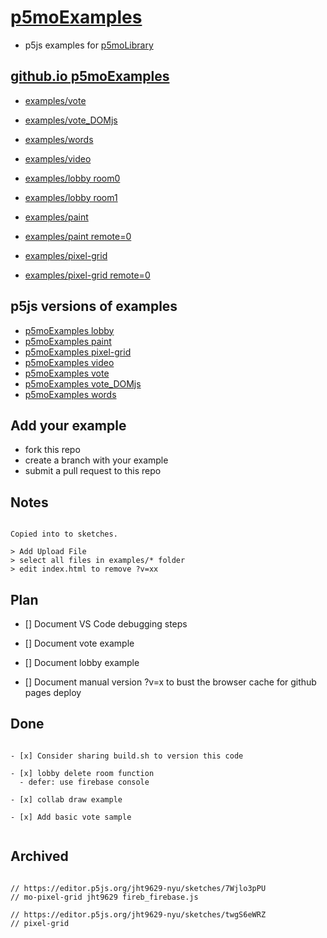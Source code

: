 # [p5moExamples](https://github.com/molab-itp/p5moExamples.git)

- p5js examples for [p5moLibrary](https://github.com/molab-itp/p5moLibrary.git)

## [github.io p5moExamples](https://molab-itp.github.io/p5moExamples?v=41)

- [examples/vote](examples/vote?v=41)
- [examples/vote_DOMjs](examples/vote_DOMjs?v=41)
- [examples/words](examples/words?v=41)
- [examples/video](examples/video?v=41)

- [examples/lobby room0](examples/lobby?v=41&room=room0)
- [examples/lobby room1](examples/lobby?v=41&room=room1)
- [examples/paint](examples/paint?v=41)
- [examples/paint remote=0](examples/paint?v=41&remote=0)
- [examples/pixel-grid](examples/pixel-grid?v=41)
- [examples/pixel-grid remote=0](examples/pixel-grid?v=41&remote=0)

## p5js versions of examples

- [p5moExamples lobby](https://editor.p5js.org/jht9629-nyu/sketches/vP6sWN4Cu)
- [p5moExamples paint](https://editor.p5js.org/jht9629-nyu/sketches/nBefVKAbH)
- [p5moExamples pixel-grid](https://editor.p5js.org/jht9629-nyu/sketches/CntV1JQNp)
- [p5moExamples video](https://editor.p5js.org/jht9629-nyu/sketches/KeRAIMzHN)
- [p5moExamples vote](https://editor.p5js.org/jht9629-nyu/sketches/EEafnQwr1)
- [p5moExamples vote_DOMjs](https://editor.p5js.org/jht9629-nyu/sketches/CAgivET8K)
- [p5moExamples words](https://editor.p5js.org/jht9629-nyu/sketches/23h3z1G82)

## Add your example

- fork this repo
- create a branch with your example
- submit a pull request to this repo

## Notes

```

Copied into to sketches.

> Add Upload File
> select all files in examples/* folder
> edit index.html to remove ?v=xx

```

## Plan

- [] Document VS Code debugging steps

- [] Document vote example

- [] Document lobby example

- [] Document manual version ?v=x to bust the browser cache for github pages deploy

## Done

```

- [x] Consider sharing build.sh to version this code

- [x] lobby delete room function
  - defer: use firebase console

- [x] collab draw example

- [x] Add basic vote sample


```

## Archived

```

// https://editor.p5js.org/jht9629-nyu/sketches/7Wjlo3pPU
// mo-pixel-grid jht9629 fireb_firebase.js

// https://editor.p5js.org/jht9629-nyu/sketches/twgS6eWRZ
// pixel-grid


```
